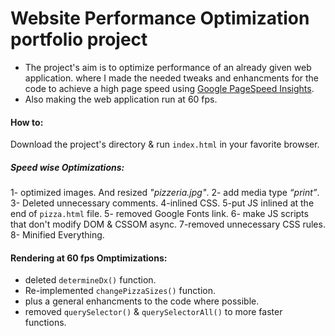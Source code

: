 # Website Performance Optimization portfolio project
+ The project's aim is to optimize performance of an already given web application. where I made the needed tweaks and enhancments for the code to achieve a high page speed using [Google PageSpeed Insights](https://developers.google.com/speed/pagespeed/insights/).
+ Also making the web application run at 60 fps.

#### How to:
Download the project's directory & run `index.html` in your favorite browser.

##### Speed wise Optimizations:
1- optimized images. And resized _"pizzeria.jpg"_.
2- add media type _“print”_.
3- Deleted unnecessary comments.
4-inlined CSS.
5-put JS inlined at the end of `pizza.html` file.
5- removed Google Fonts link.
6- make JS scripts that don't modify DOM & CSSOM async.
7-removed unnecessary CSS rules.
8- Minified Everything.

#### Rendering at 60 fps Omptimizations: 
- deleted `determineDx()` function.
- Re-implemented `changePizzaSizes()` function.
- plus a general enhancments to the code where possible.
- removed `querySelector()` & `querySelectorAll()` to more faster functions.